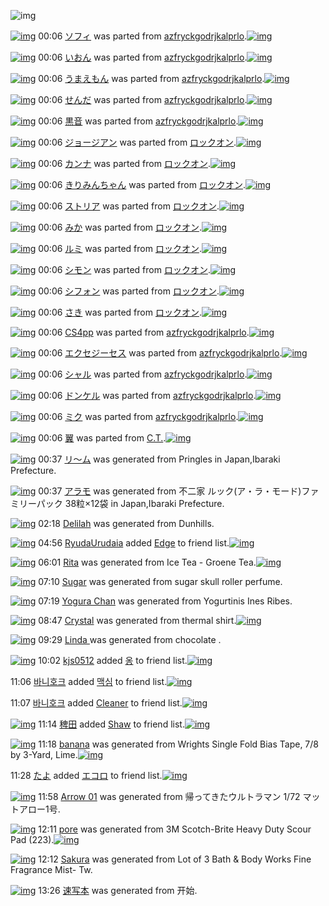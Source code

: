![img](http://gdrive-cdn.herokuapp.com/537b65a5bc09f0000721dda7/512px-barcode.png)

[![img](http://www.deviantsart.com/32inraa.png)](http://www.barcodekanojo.com/kanojo/300100/%E3%82%BD%E3%83%95%E3%82%A3) 00:06 [ソフィ](http://www.barcodekanojo.com/kanojo/300100/%E3%82%BD%E3%83%95%E3%82%A3) was parted from [azfryckgodrjkalprlo](http://www.barcodekanojo.com/kanojo/300100/%E3%82%BD%E3%83%95%E3%82%A3).[![img](http://www.deviantsart.com/23q3t7f.png)](http://www.barcodekanojo.com/user/252793/azfryckgodrjkalprlo) 

[![img](http://www.deviantsart.com/o6trqf.png)](http://www.barcodekanojo.com/kanojo/45237/%E3%81%84%E3%81%8A%E3%82%93) 00:06 [いおん](http://www.barcodekanojo.com/kanojo/45237/%E3%81%84%E3%81%8A%E3%82%93) was parted from [azfryckgodrjkalprlo](http://www.barcodekanojo.com/kanojo/45237/%E3%81%84%E3%81%8A%E3%82%93).[![img](http://www.deviantsart.com/23q3t7f.png)](http://www.barcodekanojo.com/user/252793/azfryckgodrjkalprlo) 

[![img](http://www.deviantsart.com/230l6n6.png)](http://www.barcodekanojo.com/kanojo/828473/%E3%81%86%E3%81%BE%E3%81%88%E3%82%82%E3%82%93) 00:06 [うまえもん](http://www.barcodekanojo.com/kanojo/828473/%E3%81%86%E3%81%BE%E3%81%88%E3%82%82%E3%82%93) was parted from [azfryckgodrjkalprlo](http://www.barcodekanojo.com/kanojo/828473/%E3%81%86%E3%81%BE%E3%81%88%E3%82%82%E3%82%93).[![img](http://www.deviantsart.com/23q3t7f.png)](http://www.barcodekanojo.com/user/252793/azfryckgodrjkalprlo) 

[![img](http://www.deviantsart.com/1hfc6a8.png)](http://www.barcodekanojo.com/kanojo/930919/%E3%81%9B%E3%82%93%E3%81%A0) 00:06 [せんだ](http://www.barcodekanojo.com/kanojo/930919/%E3%81%9B%E3%82%93%E3%81%A0) was parted from [azfryckgodrjkalprlo](http://www.barcodekanojo.com/kanojo/930919/%E3%81%9B%E3%82%93%E3%81%A0).[![img](http://www.deviantsart.com/23q3t7f.png)](http://www.barcodekanojo.com/user/252793/azfryckgodrjkalprlo) 

[![img](http://www.deviantsart.com/fv5f1h.png)](http://www.barcodekanojo.com/kanojo/1757409/%E9%BB%92%E9%9F%B3) 00:06 [黒音](http://www.barcodekanojo.com/kanojo/1757409/%E9%BB%92%E9%9F%B3) was parted from [azfryckgodrjkalprlo](http://www.barcodekanojo.com/kanojo/1757409/%E9%BB%92%E9%9F%B3).[![img](http://www.deviantsart.com/23q3t7f.png)](http://www.barcodekanojo.com/user/252793/azfryckgodrjkalprlo) 

[![img](http://www.deviantsart.com/34cvppe.png)](http://www.barcodekanojo.com/kanojo/2327329/%E3%82%B8%E3%83%A7%E3%83%BC%E3%82%B8%E3%82%A2%E3%83%B3) 00:06 [ジョージアン](http://www.barcodekanojo.com/kanojo/2327329/%E3%82%B8%E3%83%A7%E3%83%BC%E3%82%B8%E3%82%A2%E3%83%B3) was parted from [ロックオン](http://www.barcodekanojo.com/kanojo/2327329/%E3%82%B8%E3%83%A7%E3%83%BC%E3%82%B8%E3%82%A2%E3%83%B3).[![img](http://www.deviantsart.com/2musf1g.jpeg)](http://www.barcodekanojo.com/user/241643/%E3%83%AD%E3%83%83%E3%82%AF%E3%82%AA%E3%83%B3) 

[![img](http://www.deviantsart.com/265kkvi.png)](http://www.barcodekanojo.com/kanojo/2378922/%E3%82%AB%E3%83%B3%E3%83%8A) 00:06 [カンナ](http://www.barcodekanojo.com/kanojo/2378922/%E3%82%AB%E3%83%B3%E3%83%8A) was parted from [ロックオン](http://www.barcodekanojo.com/kanojo/2378922/%E3%82%AB%E3%83%B3%E3%83%8A).[![img](http://www.deviantsart.com/2musf1g.jpeg)](http://www.barcodekanojo.com/user/241643/%E3%83%AD%E3%83%83%E3%82%AF%E3%82%AA%E3%83%B3) 

[![img](http://www.deviantsart.com/s1etkt.png)](http://www.barcodekanojo.com/kanojo/81665/%E3%81%8D%E3%82%8A%E3%81%BF%E3%82%93%E3%81%A1%E3%82%83%E3%82%93) 00:06 [きりみんちゃん](http://www.barcodekanojo.com/kanojo/81665/%E3%81%8D%E3%82%8A%E3%81%BF%E3%82%93%E3%81%A1%E3%82%83%E3%82%93) was parted from [ロックオン](http://www.barcodekanojo.com/kanojo/81665/%E3%81%8D%E3%82%8A%E3%81%BF%E3%82%93%E3%81%A1%E3%82%83%E3%82%93).[![img](http://www.deviantsart.com/2musf1g.jpeg)](http://www.barcodekanojo.com/user/241643/%E3%83%AD%E3%83%83%E3%82%AF%E3%82%AA%E3%83%B3) 

[![img](http://www.deviantsart.com/bp476h.png)](http://www.barcodekanojo.com/kanojo/2350420/%E3%82%B9%E3%83%88%E3%83%AA%E3%82%A2) 00:06 [ストリア](http://www.barcodekanojo.com/kanojo/2350420/%E3%82%B9%E3%83%88%E3%83%AA%E3%82%A2) was parted from [ロックオン](http://www.barcodekanojo.com/kanojo/2350420/%E3%82%B9%E3%83%88%E3%83%AA%E3%82%A2).[![img](http://www.deviantsart.com/2musf1g.jpeg)](http://www.barcodekanojo.com/user/241643/%E3%83%AD%E3%83%83%E3%82%AF%E3%82%AA%E3%83%B3) 

[![img](http://www.deviantsart.com/36d45f5.png)](http://www.barcodekanojo.com/kanojo/2844179/%E3%81%BF%E3%81%8B) 00:06 [みか](http://www.barcodekanojo.com/kanojo/2844179/%E3%81%BF%E3%81%8B) was parted from [ロックオン](http://www.barcodekanojo.com/kanojo/2844179/%E3%81%BF%E3%81%8B).[![img](http://www.deviantsart.com/2musf1g.jpeg)](http://www.barcodekanojo.com/user/241643/%E3%83%AD%E3%83%83%E3%82%AF%E3%82%AA%E3%83%B3) 

[![img](http://www.deviantsart.com/143bclm.png)](http://www.barcodekanojo.com/kanojo/2862950/%E3%83%AB%E3%83%9F) 00:06 [ルミ](http://www.barcodekanojo.com/kanojo/2862950/%E3%83%AB%E3%83%9F) was parted from [ロックオン](http://www.barcodekanojo.com/kanojo/2862950/%E3%83%AB%E3%83%9F).[![img](http://www.deviantsart.com/2musf1g.jpeg)](http://www.barcodekanojo.com/user/241643/%E3%83%AD%E3%83%83%E3%82%AF%E3%82%AA%E3%83%B3) 

[![img](http://www.deviantsart.com/qem40j.png)](http://www.barcodekanojo.com/kanojo/2378747/%E3%82%B7%E3%83%A2%E3%83%B3) 00:06 [シモン](http://www.barcodekanojo.com/kanojo/2378747/%E3%82%B7%E3%83%A2%E3%83%B3) was parted from [ロックオン](http://www.barcodekanojo.com/kanojo/2378747/%E3%82%B7%E3%83%A2%E3%83%B3).[![img](http://www.deviantsart.com/2musf1g.jpeg)](http://www.barcodekanojo.com/user/241643/%E3%83%AD%E3%83%83%E3%82%AF%E3%82%AA%E3%83%B3) 

[![img](http://www.deviantsart.com/23igmvl.png)](http://www.barcodekanojo.com/kanojo/2334694/%E3%82%B7%E3%83%95%E3%82%A9%E3%83%B3) 00:06 [シフォン](http://www.barcodekanojo.com/kanojo/2334694/%E3%82%B7%E3%83%95%E3%82%A9%E3%83%B3) was parted from [ロックオン](http://www.barcodekanojo.com/kanojo/2334694/%E3%82%B7%E3%83%95%E3%82%A9%E3%83%B3).[![img](http://www.deviantsart.com/2musf1g.jpeg)](http://www.barcodekanojo.com/user/241643/%E3%83%AD%E3%83%83%E3%82%AF%E3%82%AA%E3%83%B3) 

[![img](http://www.deviantsart.com/1v8k5kd.png)](http://www.barcodekanojo.com/kanojo/595536/%E3%81%95%E3%81%8D) 00:06 [さき](http://www.barcodekanojo.com/kanojo/595536/%E3%81%95%E3%81%8D) was parted from [ロックオン](http://www.barcodekanojo.com/kanojo/595536/%E3%81%95%E3%81%8D).[![img](http://www.deviantsart.com/2musf1g.jpeg)](http://www.barcodekanojo.com/user/241643/%E3%83%AD%E3%83%83%E3%82%AF%E3%82%AA%E3%83%B3) 

[![img](http://www.deviantsart.com/3hqis4v.png)](http://www.barcodekanojo.com/kanojo/977225/CS4pp) 00:06 [CS4pp](http://www.barcodekanojo.com/kanojo/977225/CS4pp) was parted from [azfryckgodrjkalprlo](http://www.barcodekanojo.com/kanojo/977225/CS4pp).[![img](http://www.deviantsart.com/23q3t7f.png)](http://www.barcodekanojo.com/user/252793/azfryckgodrjkalprlo) 

[![img](http://www.deviantsart.com/27irvqo.png)](http://www.barcodekanojo.com/kanojo/828532/%E3%82%A8%E3%82%AF%E3%82%BB%E3%82%B8%E3%83%BC%E3%82%BB%E3%82%B9) 00:06 [エクセジーセス](http://www.barcodekanojo.com/kanojo/828532/%E3%82%A8%E3%82%AF%E3%82%BB%E3%82%B8%E3%83%BC%E3%82%BB%E3%82%B9) was parted from [azfryckgodrjkalprlo](http://www.barcodekanojo.com/kanojo/828532/%E3%82%A8%E3%82%AF%E3%82%BB%E3%82%B8%E3%83%BC%E3%82%BB%E3%82%B9).[![img](http://www.deviantsart.com/23q3t7f.png)](http://www.barcodekanojo.com/user/252793/azfryckgodrjkalprlo) 

[![img](http://www.deviantsart.com/1mkclgq.png)](http://www.barcodekanojo.com/kanojo/708435/%E3%82%B7%E3%83%A3%E3%83%AB) 00:06 [シャル](http://www.barcodekanojo.com/kanojo/708435/%E3%82%B7%E3%83%A3%E3%83%AB) was parted from [azfryckgodrjkalprlo](http://www.barcodekanojo.com/kanojo/708435/%E3%82%B7%E3%83%A3%E3%83%AB).[![img](http://www.deviantsart.com/23q3t7f.png)](http://www.barcodekanojo.com/user/252793/azfryckgodrjkalprlo) 

[![img](http://www.deviantsart.com/3t9aaud.png)](http://www.barcodekanojo.com/kanojo/1041785/%E3%83%89%E3%83%B3%E3%82%B1%E3%83%AB) 00:06 [ドンケル](http://www.barcodekanojo.com/kanojo/1041785/%E3%83%89%E3%83%B3%E3%82%B1%E3%83%AB) was parted from [azfryckgodrjkalprlo](http://www.barcodekanojo.com/kanojo/1041785/%E3%83%89%E3%83%B3%E3%82%B1%E3%83%AB).[![img](http://www.deviantsart.com/23q3t7f.png)](http://www.barcodekanojo.com/user/252793/azfryckgodrjkalprlo) 

[![img](http://www.deviantsart.com/2778vfr.png)](http://www.barcodekanojo.com/kanojo/530001/%E3%83%9F%E3%82%AF) 00:06 [ミク](http://www.barcodekanojo.com/kanojo/530001/%E3%83%9F%E3%82%AF) was parted from [azfryckgodrjkalprlo](http://www.barcodekanojo.com/kanojo/530001/%E3%83%9F%E3%82%AF).[![img](http://www.deviantsart.com/23q3t7f.png)](http://www.barcodekanojo.com/user/252793/azfryckgodrjkalprlo) 

[![img](http://www.deviantsart.com/3t0hs6b.png)](http://www.barcodekanojo.com/kanojo/3190321/%E7%BF%BC) 00:06 [翼](http://www.barcodekanojo.com/kanojo/3190321/%E7%BF%BC) was parted from [C.T.](http://www.barcodekanojo.com/kanojo/3190321/%E7%BF%BC).[![img](http://www.deviantsart.com/fhrc6a.jpeg)](http://www.barcodekanojo.com/user/272165/C.T.) 

[![img](http://www.deviantsart.com/3o11eu3.png)](http://www.barcodekanojo.com/kanojo/3191908/%E3%83%AA%E3%80%9C%E3%83%A0) 00:37 [リ〜ム](http://www.barcodekanojo.com/kanojo/3191908/%E3%83%AA%E3%80%9C%E3%83%A0) was generated from Pringles in Japan,Ibaraki Prefecture.

[![img](http://www.deviantsart.com/2sl8lbn.png)](http://www.barcodekanojo.com/kanojo/3191909/%E3%82%A2%E3%83%A9%E3%83%A2) 00:37 [アラモ](http://www.barcodekanojo.com/kanojo/3191909/%E3%82%A2%E3%83%A9%E3%83%A2) was generated from 不二家 ルック(ア・ラ・モード)ファミリーパック 38粒×12袋 in Japan,Ibaraki Prefecture.

[![img](http://www.deviantsart.com/2mbhfq5.png)](http://www.barcodekanojo.com/kanojo/3191910/Delilah) 02:18 [Delilah](http://www.barcodekanojo.com/kanojo/3191910/Delilah) was generated from Dunhills.

[![img](http://www.deviantsart.com/3dfi2ha.jpeg)](http://www.barcodekanojo.com/user/499798/RyudaUrudaia) 04:56 [RyudaUrudaia](http://www.barcodekanojo.com/user/499798/RyudaUrudaia) added [Edge](http://www.barcodekanojo.com/kanojo/3083409/Edge) to friend list.[![img](http://www.deviantsart.com/1vungec.png)](http://www.barcodekanojo.com/kanojo/3083409/Edge) 

[![img](http://www.deviantsart.com/3qou33b.png)](http://www.barcodekanojo.com/kanojo/3191911/Rita) 06:01 [Rita](http://www.barcodekanojo.com/kanojo/3191911/Rita) was generated from Ice Tea - Groene Tea.[![img](http://www.deviantsart.com/338mbk8.jpeg)](http://www.barcodekanojo.com/product_images/barcode/6016560/1421787656/50x50xIce,P20Tea,P20-,P20Groene,P20Tea.jpg,qw=88,ah=88.pagespeed.ic.WhkcXmqqPm.jpg) 

[![img](http://www.deviantsart.com/2ln1uqv.png)](http://www.barcodekanojo.com/kanojo/3191912/Sugar) 07:10 [Sugar](http://www.barcodekanojo.com/kanojo/3191912/Sugar) was generated from sugar skull roller perfume.

[![img](http://www.deviantsart.com/1jjafpa.png)](http://www.barcodekanojo.com/kanojo/3191913/Yogura%20Chan) 07:19 [Yogura Chan](http://www.barcodekanojo.com/kanojo/3191913/Yogura%20Chan) was generated from Yogurtinis Ines Ribes.

[![img](http://www.deviantsart.com/1o61u7f.png)](http://www.barcodekanojo.com/kanojo/3191914/Crystal) 08:47 [Crystal](http://www.barcodekanojo.com/kanojo/3191914/Crystal) was generated from thermal shirt.[![img](http://www.deviantsart.com/3enu1h1.jpeg)](http://www.barcodekanojo.com/product_images/barcode/6016563/1421797568/thermal%20shirt.jpg) 

[![img](http://www.deviantsart.com/3fbms0r.png)](http://www.barcodekanojo.com/kanojo/3191915/Linda%20) 09:29 [Linda ](http://www.barcodekanojo.com/kanojo/3191915/Linda%20) was generated from chocolate .

[![img](http://www.deviantsart.com/1dhf9e4.jpeg)](http://www.barcodekanojo.com/user/362604/kjs0512) 10:02 [kjs0512](http://www.barcodekanojo.com/user/362604/kjs0512) added [옹](http://www.barcodekanojo.com/kanojo/2967017/%EC%98%B9) to friend list.[![img](http://www.deviantsart.com/ek6htg.png)](http://www.barcodekanojo.com/kanojo/2967017/%EC%98%B9) 

11:06 [바니호크](http://www.barcodekanojo.com/user/499803/%EB%B0%94%EB%8B%88%ED%98%B8%ED%81%AC) added [맥심](http://www.barcodekanojo.com/kanojo/2970001/%EB%A7%A5%EC%8B%AC) to friend list.[![img](http://www.deviantsart.com/1k0nv72.png)](http://www.barcodekanojo.com/kanojo/2970001/%EB%A7%A5%EC%8B%AC) 

11:07 [바니호크](http://www.barcodekanojo.com/user/499803/%EB%B0%94%EB%8B%88%ED%98%B8%ED%81%AC) added [Cleaner](http://www.barcodekanojo.com/kanojo/1441/Cleaner) to friend list.[![img](http://www.deviantsart.com/71msv5.png)](http://www.barcodekanojo.com/kanojo/1441/Cleaner) 

[![img](http://www.deviantsart.com/1672l37.jpeg)](http://www.barcodekanojo.com/user/348584/%E7%A8%97%E7%94%B0) 11:14 [稗田](http://www.barcodekanojo.com/user/348584/%E7%A8%97%E7%94%B0) added [Shaw](http://www.barcodekanojo.com/kanojo/2783060/Shaw) to friend list.[![img](http://www.deviantsart.com/3h2utq5.png)](http://www.barcodekanojo.com/kanojo/2783060/Shaw) 

[![img](http://www.deviantsart.com/3vg6gcu.png)](http://www.barcodekanojo.com/kanojo/3191916/banana) 11:18 [banana](http://www.barcodekanojo.com/kanojo/3191916/banana) was generated from Wrights Single Fold Bias Tape, 7/8 by 3-Yard, Lime.[![img](http://www.deviantsart.com/1pq0p45.jpeg)](http://www.barcodekanojo.com/product_images/barcode/6016569/1421806634/Wrights%20Single%20Fold%20Bias%20Tape%2C%207%2F8%20by%203-Yard%2C%20Lime.jpg) 

11:28 [たよ](http://www.barcodekanojo.com/user/499363/%E3%81%9F%E3%82%88) added [エコロ](http://www.barcodekanojo.com/kanojo/2154227/%E3%82%A8%E3%82%B3%E3%83%AD) to friend list.[![img](http://www.deviantsart.com/lfe6i4.png)](http://www.barcodekanojo.com/kanojo/2154227/%E3%82%A8%E3%82%B3%E3%83%AD) 

[![img](http://www.deviantsart.com/183t5rv.png)](http://www.barcodekanojo.com/kanojo/3191917/Arrow%2001) 11:58 [Arrow 01](http://www.barcodekanojo.com/kanojo/3191917/Arrow%2001) was generated from 帰ってきたウルトラマン 1/72 マットアロー1号.

[![img](http://www.deviantsart.com/67k3i9.png)](http://www.barcodekanojo.com/kanojo/3191918/pore) 12:11 [pore](http://www.barcodekanojo.com/kanojo/3191918/pore) was generated from 3M Scotch-Brite Heavy Duty Scour Pad (223).[![img](http://www.deviantsart.com/2j4jmrq.jpeg)](http://www.barcodekanojo.com/product_images/barcode/2318575/1303759756/Scotch-Brite%20Scour%20Pads.jpg) 

[![img](http://www.deviantsart.com/ve8rkk.png)](http://www.barcodekanojo.com/kanojo/3191919/Sakura) 12:12 [Sakura](http://www.barcodekanojo.com/kanojo/3191919/Sakura) was generated from Lot of 3 Bath &amp; Body Works Fine Fragrance Mist- Tw.

[![img](http://www.deviantsart.com/32mpvon.png)](http://www.barcodekanojo.com/kanojo/3191920/%E9%80%9F%E5%86%99%E6%9C%AC) 13:26 [速写本](http://www.barcodekanojo.com/kanojo/3191920/%E9%80%9F%E5%86%99%E6%9C%AC) was generated from 开始.

